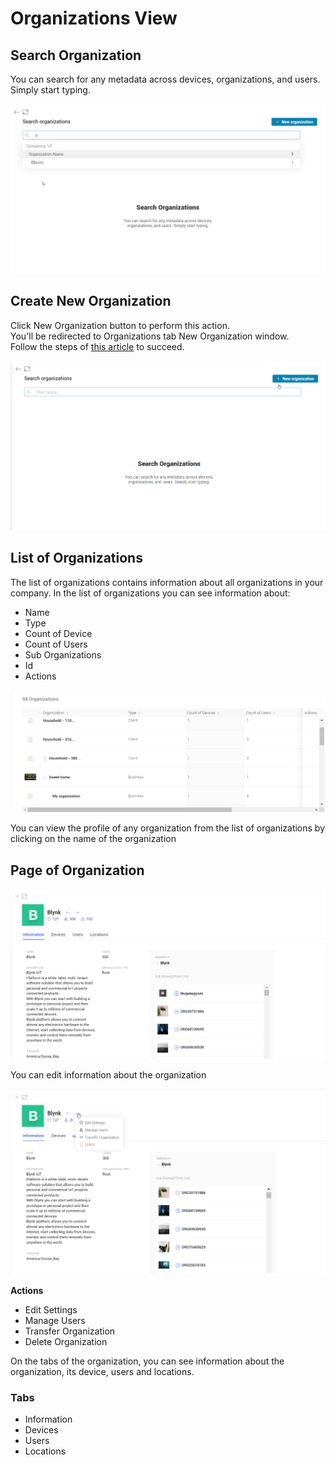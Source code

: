 # Organizations View

## Search Organization

You can search for any metadata across devices, organizations, and users. Simply start typing.

![](../../../../.gitbook/assets/search-organization-by-name.png)

## Create New Organization

Click New Organization button to perform this action.  
You'll be redirected to Organizations tab New Organization window.  
Follow the steps of [this article]() to succeed.

![](../../../../.gitbook/assets/create-new-organizations.png)

## List of Organizations

The list of organizations contains information about all organizations in your company. In the list of organizations you can see information about:

* Name
* Type
* Count of Device
* Count of Users
* Sub Organizations
* Id
* Actions

![](../../../../.gitbook/assets/list-of-organizations.png)



You can view the profile of any organization from the list of organizations by clicking on the name of the organization



## Page of Organization

![](../../../../.gitbook/assets/organization-page.png)

You can edit information about the organization

![](../../../../.gitbook/assets/organization-action-menu.png)

**Actions**

* Edit Settings
* Manage Users
* Transfer Organization
* Delete Organization

On the tabs of the organization, you can see information about the organization, its device, users and locations.



### Tabs

* Information
* Devices
* Users
* Locations




